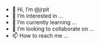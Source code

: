 - 👋 Hi, I’m @jrpit
- 👀 I’m interested in ...
- 🌱 I’m currently learning ...
- 💞️ I’m looking to collaborate on ...
- 📫 How to reach me ...

<!---
jrpit/jrpit is a ✨ special ✨ repository because its `README.md` (this file) appears on your GitHub profile.
You can click the Preview link to take a look at your changes.
--->
